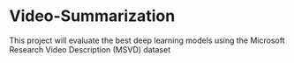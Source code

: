 # Video-Summarization
This project will evaluate the best deep learning models using the Microsoft Research Video Description (MSVD) dataset
